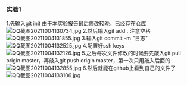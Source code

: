 ### 实验1

1.先输入git init
由于本实验报告最后修改较晚，已经存在仓库![QQ截图20211004130734.jpg](https://i.loli.net/2021/10/04/mKlqEywxZvWkFsG.jpg)
2.然后输入git add . 注意空格
![QQ截图20211004131855.jpg](https://i.loli.net/2021/10/04/X4D6tP2neoEYucg.jpg)
3.输入git commit -m "日志"
![QQ截图20211004132525.jpg](https://i.loli.net/2021/10/04/LGsnQl7f3HKEOkv.jpg)
4.配置好ssh keys
![QQ截图20211004132126.jpg](https://i.loli.net/2021/10/04/TRobDvNknz6E1Ox.jpg)
5.之后每次文件修改的时候要先敲入git pull origin master，再敲入git push origin master，第一次只用敲入后面的
![QQ截图20211004132855.jpg](https://i.loli.net/2021/10/04/T42bBS1aAtyJfEK.jpg)
6.然后就能在github上看到自己的文件了
![QQ截图20211004133106.jpg](https://i.loli.net/2021/10/04/126pkOB8fxa3NWZ.jpg)